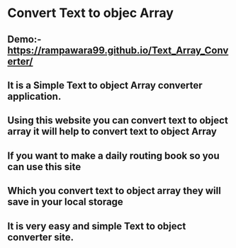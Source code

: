 # Convert Text to objec Array

## Demo:- https://rampawara99.github.io/Text_Array_Converter/
## It is a Simple Text to object Array converter application.
## Using this website you can convert text to object array it will help to convert text to object Array
## If you want to make a daily routing book so you can use this site
## Which you convert text to object array they will save in your local storage
## It is very easy and simple Text to object converter site.
